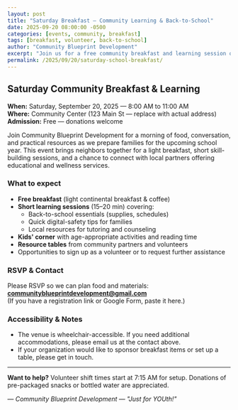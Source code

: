 ```yaml
---
layout: post
title: "Saturday Breakfast — Community Learning & Back-to-School"
date: 2025-09-20 08:00:00 -0500
categories: [events, community, breakfast]
tags: [breakfast, volunteer, back-to-school]
author: "Community Blueprint Development"
excerpt: "Join us for a free community breakfast and learning session on Saturday, Sept 20, 2025 — food, resources, and family-friendly activities."
permalink: /2025/09/20/saturday-school-breakfast/
---
```


## Saturday Community Breakfast & Learning
**When:** Saturday, September 20, 2025 — 8:00 AM to 11:00 AM  
**Where:** Community Center (123 Main St — replace with actual address)  
**Admission:** Free — donations welcome

Join Community Blueprint Development for a morning of food, conversation, and practical resources as we prepare families for the upcoming school year. This event brings neighbors together for a light breakfast, short skill-building sessions, and a chance to connect with local partners offering educational and wellness services.

### What to expect
- **Free breakfast** (light continental breakfast & coffee)
- **Short learning sessions** (15–20 min) covering:
  - Back-to-school essentials (supplies, schedules)
  - Quick digital-safety tips for families
  - Local resources for tutoring and counseling
- **Kids' corner** with age-appropriate activities and reading time
- **Resource tables** from community partners and volunteers
- Opportunities to sign up as a volunteer or to request further assistance

### RSVP & Contact
Please RSVP so we can plan food and materials: **communityblueprintdevelopment@gmail.com**  
(If you have a registration link or Google Form, paste it here.)

### Accessibility & Notes
- The venue is wheelchair-accessible. If you need additional accommodations, please email us at the contact above.
- If your organization would like to sponsor breakfast items or set up a table, please get in touch.

---

**Want to help?** Volunteer shift times start at 7:15 AM for setup. Donations of pre-packaged snacks or bottled water are appreciated.

*— Community Blueprint Development — "Just for YOUth!"*
